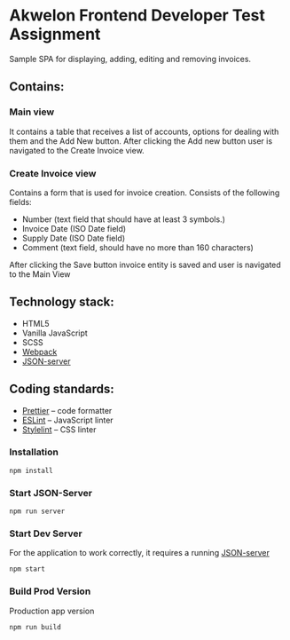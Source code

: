 # Akwelon Frontend Developer Test Assignment

Sample SPA for displaying, adding, editing and removing invoices.

## Contains:

### Main view
It contains a table that receives a list of accounts, options for dealing with them and the Add New button. After clicking the Add new button user is navigated to the Create Invoice view.

### Create Invoice view
Contains a form that is used for invoice creation. Consists of the following fields:

- Number (text field that should have at least 3 symbols.)
- Invoice Date (ISO Date field)
- Supply Date (ISO Date field)
- Comment (text field, should have no more than 160 characters)

After clicking the Save button invoice entity is saved and user is navigated to the Main View

## Technology stack:

- HTML5
- Vanilla JavaScript
- SCSS
- [Webpack](https://webpack.js.org/)
- [JSON-server](https://github.com/typicode/json-server)

## Coding standards:

- [Prettier](https://prettier.io/) – code formatter
- [ESLint](https://eslint.org/) – JavaScript linter
- [Stylelint](https://stylelint.io/) – CSS linter

### Installation

```
npm install
```

### Start JSON-Server

```
npm run server
```

### Start Dev Server

For the application to work correctly, it requires a running [JSON-server](https://github.com/typicode/json-server)

```
npm start
```

### Build Prod Version

Production app version

```
npm run build
```

